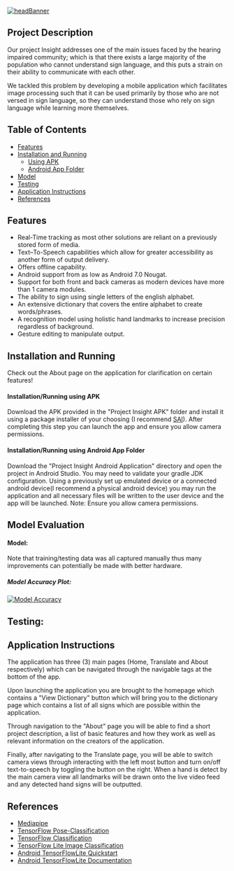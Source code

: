 [![headBanner](https://i.imgur.com/FrR9oGn.png)]()
## Project Description
Our project Insight addresses one of the main issues faced by the hearing impaired community; which is that there exists a large majority of the population who cannot understand sign language, and this puts a strain on their ability to communicate with each other.

We tackled this problem by developing a mobile application which facilitates image processing such that it can be used primarily by those who are not versed in sign language, so they can understand those who rely on sign language while learning more themselves. 

## Table of Contents
- [ Features ](#features)
- [ Installation and Running ](#i-r)
  - [ Using APK ](#i-rAPK)
  - [ Android App Folder ](#i-rAAF)
- [ Model ](#model)
- [ Testing ](#testing)
- [ Application Instructions ](#instructions)
- [ References ](#references) 

<a name="features"></a>
## Features
- Real-Time tracking as most other solutions are reliant on a previously stored form of media.
- Text–To-Speech capabilities which allow for greater accessibility as another form of output delivery.
- Offers offline capability.
- Android support from as low as Android 7.0 Nougat.
- Support for both front and back cameras as modern devices have more than 1 camera modules.
- The ability to sign using single letters of the english alphabet.
- An extensive dictionary that covers the entire alphabet to create words/phrases.
- A recognition model using holistic hand landmarks to increase precision regardless of background.
- Gesture editing to manipulate output.

<a name="i-r"></a>
## Installation and Running
Check out the About page on the application for clarification on certain features!
<a name="i-rAPK"></a>
#### Installation/Running using APK<br/>
Download the APK provided in the "Project Insight APK" folder and install it using a package installer of your choosing (I recommend [SAI](https://play.google.com/store/apps/details?id=com.aefyr.sai)). After completing this step you can launch the app and ensure you allow camera permissions.

<a name="i-rAAF"></a>
#### Installation/Running using Android App Folder<br/>
Download the "Project Insight Android Application" directory and open the project in Android Studio. You may need to validate your gradle JDK configuration. Using a previously set up emulated device or a connected android device(I recommend a physical android device) you may run the application and all necessary files will be written to the user device and the app will be launched. Note: Ensure you allow camera permissions.

## Model Evaluation
<a name="model"></a>
#### Model:
Note that training/testing data was all captured manually thus many improvements can potentially be made with better hardware.<br/>
##### Model Accuracy Plot:<br/>
[![Model Accuracy](https://i.imgur.com/vVFU7DA.png)]()<br/>

<a name="testing"></a>
## Testing:

<a name="instructions"></a>
## Application Instructions
The application has three (3) main pages (Home, Translate and About respectively) which can be navigated through the navigable tags at the bottom of the app. 

Upon launching the application you are brought to the homepage which contains a "View Dictionary" button which will bring you to the dictionary page which contains a list of all signs which are possible within the application.

Through navigation to the "About" page you will be able to find a short project description, a list of basic features and how they work as well as relevant information on the creators of the application.

Finally, after navigating to the Translate page, you will be able to switch camera views through interacting with the left most button and turn on/off text-to-speech by toggling the button on the right. When a hand is detect by the main camera view all landmarks will be drawn onto the live video feed and any detected hand signs will be outputted. 

<a name="references"></a>
## References
- [Mediapipe](https://google.github.io/mediapipe/solutions/hands)
- [TensorFlow Pose-Classification](https://www.tensorflow.org/lite/tutorials/pose_classification)
- [TensorFlow Classification](https://www.tensorflow.org/tutorials/images/classification)
- [TensorFlow Lite Image Classification](https://www.tensorflow.org/lite/examples/image_classification/overview)
- [Android TensorFlowLite Quickstart](https://www.tensorflow.org/lite/guide/android)
- [Android TensorFlowLite Documentation](https://www.tensorflow.org/lite/api_docs/java/org/tensorflow/lite/package-summary)
